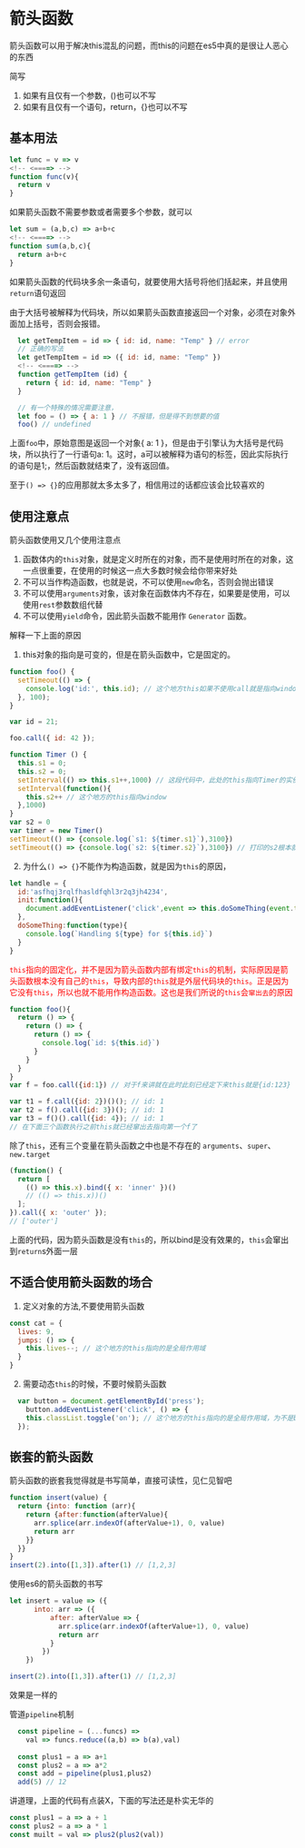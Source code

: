# 箭头函数
箭头函数可以用于解决this混乱的问题，而this的问题在es5中真的是很让人恶心的东西

简写

1. 如果有且仅有一个参数，()也可以不写
2. 如果有且仅有一个语句，return，{}也可以不写

## 基本用法

```js
let func = v => v
<!-- <====> -->
function func(v){
  return v
}
```
如果箭头函数不需要参数或者需要多个参数，就可以
```js
let sum = (a,b,c) => a+b+c
<!-- <====> -->
function sum(a,b,c){
  return a+b+c
}
```
如果箭头函数的代码块多余一条语句，就要使用大括号将他们括起来，并且使用`return`语句返回

由于大括号被解释为代码块，所以如果箭头函数直接返回一个对象，必须在对象外面加上括号，否则会报错。
```js
  let getTempItem = id => { id: id, name: "Temp" } // error
  // 正确的写法
  let getTempItem = id => ({ id: id, name: "Temp" })
  <!-- <====> -->
  function getTempItem (id) {
    return { id: id, name: "Temp" }
  }

  // 有一个特殊的情况需要注意，
  let foo = () => { a: 1 } // 不报错，但是得不到想要的值
  foo() // undefined
```
上面`foo`中，原始意图是返回一个对象{ a: 1 }，但是由于引擎认为大括号是代码块，所以执行了一行语句a: 1。这时，a可以被解释为语句的标签，因此实际执行的语句是1;，然后函数就结束了，没有返回值。

至于`() => {}`的应用那就太多太多了，相信用过的话都应该会比较喜欢的

## 使用注意点
箭头函数使用又几个使用注意点

1. 函数体内的`this`对象，就是定义时所在的对象，而不是使用时所在的对象，这一点很重要，在使用的时候这一点大多数时候会给你带来好处
2. 不可以当作构造函数，也就是说，不可以使用`new`命名，否则会抛出错误
3. 不可以使用`arguments`对象，该对象在函数体内不存在，如果要是使用，可以使用`rest`参数数组代替
4. 不可以使用`yield`命令，因此箭头函数不能用作 `Generator` 函数。

解释一下上面的原因
1. this对象的指向是可变的，但是在箭头函数中，它是固定的。
```js
function foo() {
  setTimeout(() => {
    console.log('id:', this.id); // 这个地方this如果不使用call就是指向window，输出11
  }, 100);
}

var id = 21;

foo.call({ id: 42 }); 
```
```js
function Timer () {
  this.s1 = 0;
  this.s2 = 0;
  setInterval(() => this.s1++,1000) // 这段代码中，此处的this指向Timer的实例上的变量也就是timer
  setInterval(function(){
    this.s2++ // 这个地方的this指向window
  },1000)
}
var s2 = 0
var timer = new Timer()
setTimeout(() => {console.log(`s1: ${timer.s1}`),3100})
setTimeout(() => {console.log(`s2: ${timer.s2}`),3100}) // 打印的s2根本就没有走过第二个计时器
```

2. 为什么`() => {}`不能作为构造函数，就是因为`this`的原因，
```js
let handle = {
  id:'asfhqj3rqlfhasldfqhl3r2q3jh4234',
  init:function(){
    document.addEventListener('click',event => this.doSomeThing(event.type)) // 这里的this指向handle，调用deSomeThing方法
  },
  doSomeThing:function(type){
    console.log(`Handling ${type} for ${this.id}`)
  }
}
```
<font color=red>`this`指向的固定化，并不是因为箭头函数内部有绑定`this`的机制，实际原因是箭头函数根本没有自己的`this`，导致内部的`this`就是外层代码块的`this`。正是因为它没有`this`，所以也就不能用作构造函数。这也是我们所说的`this`会`窜出去`的原因</font>

```js
function foo(){
  return () => {
    return () => {
      return () => {
        console.log(`id: ${this.id}`)
      }
    }
  }
}
var f = foo.call({id:1}) // 对于f来讲就在此时此刻已经定下来this就是{id:123}

var t1 = f.call({id: 2})()(); // id: 1
var t2 = f().call({id: 3})(); // id: 1
var t3 = f()().call({id: 4}); // id: 1
// 在下面三个函数执行之前this就已经窜出去指向第一个f了
```
除了`this`，还有三个变量在箭头函数之中也是不存在的 `arguments`、`super`、`new.target`

```js
(function() {
  return [
    (() => this.x).bind({ x: 'inner' })()
    // (() => this.x))()
  ];
}).call({ x: 'outer' });
// ['outer']
```
上面的代码，因为箭头函数是没有`this`的，所以bind是没有效果的，`this`会窜出到`return`s外面一层

## 不适合使用箭头函数的场合
1. 定义对象的方法,不要使用箭头函数
```js
const cat = {
  lives: 9,
  jumps: () => {
    this.lives--; // 这个地方的this指向的是全局作用域
  }
}
```
2. 需要动态`this`的时候，不要时候箭头函数
```js
  var button = document.getElementById('press');
    button.addEventListener('click', () => {
    this.classList.toggle('on'); // 这个地方的this指向的是全局作用域，为不是button
  });
```
## 嵌套的箭头函数
箭头函数的嵌套我觉得就是书写简单，直接可读性，见仁见智吧
```js
function insert(value) {
  return {into: function (arr){
    return {after:function(afterValue){
      arr.splice(arr.indexOf(afterValue+1), 0, value)
      return arr
    }}
  }}
}
insert(2).into([1,3]).after(1) // [1,2,3]
```
使用es6的箭头函数的书写
```js
let insert = value => ({
      into: arr => ({
          after: afterValue => {
            arr.splice(arr.indexOf(afterValue+1), 0, value)
            return arr
          }
        }) 
    })

insert(2).into([1,3]).after(1) // [1,2,3]
```
效果是一样的

管道`pipeline`机制
```js
  const pipeline = (...funcs) => 
    val => funcs.reduce((a,b) => b(a),val)
  
  const plus1 = a => a+1
  const plus2 = a => a*2
  const add = pipeline(plus1,plus2)
  add(5) // 12
```
讲道理，上面的代码有点装X，下面的写法还是朴实无华的
```js
const plus1 = a => a + 1
const plus2 = a => a * 1
const muilt = val => plus2(plus2(val))
```

<back-to-top />

